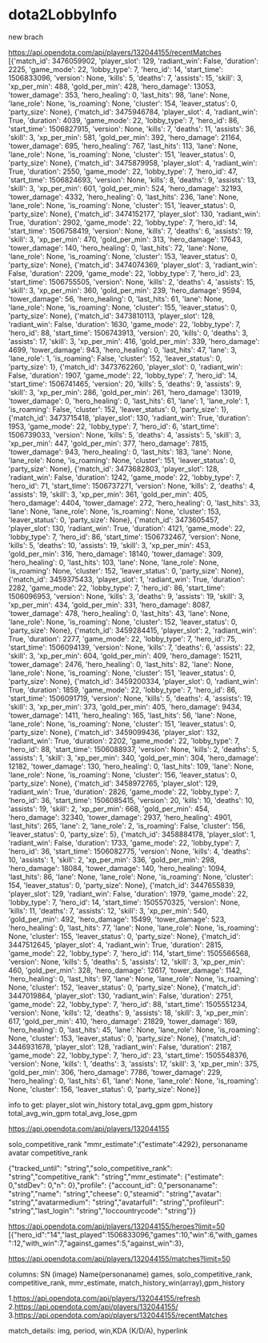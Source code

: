 # dota2LobbyInfo

new brach 


https://api.opendota.com/api/players/132044155/recentMatches
[{'match_id': 3476059902, 'player_slot': 129, 'radiant_win': False, 'duration': 2225, 'game_mode': 22, 'lobby_type': 7, 'hero_id': 14, 'start_time': 1506833096, 'version': None, 'kills': 5, 'deaths': 7, 'assists': 15, 'skill': 3, 'xp_per_min': 488, 'gold_per_min': 428, 'hero_damage': 13053, 'tower_damage': 353, 'hero_healing': 0, 'last_hits': 98, 'lane': None, 'lane_role': None, 'is_roaming': None, 'cluster': 154, 'leaver_status': 0, 'party_size': None}, {'match_id': 3475946784, 'player_slot': 4, 'radiant_win': True, 'duration': 4039, 'game_mode': 22, 'lobby_type': 7, 'hero_id': 86, 'start_time': 1506827915, 'version': None, 'kills': 7, 'deaths': 11, 'assists': 36, 'skill': 3, 'xp_per_min': 581, 'gold_per_min': 392, 'hero_damage': 21164, 'tower_damage': 695, 'hero_healing': 767, 'last_hits': 113, 'lane': None, 'lane_role': None, 'is_roaming': None, 'cluster': 151, 'leaver_status': 0, 'party_size': None}, {'match_id': 3475879958, 'player_slot': 4, 'radiant_win': True, 'duration': 2550, 'game_mode': 22, 'lobby_type': 7, 'hero_id': 47, 'start_time': 1506824693, 'version': None, 'kills': 8, 'deaths': 9, 'assists': 13, 'skill': 3, 'xp_per_min': 601, 'gold_per_min': 524, 'hero_damage': 32193, 'tower_damage': 4332, 'hero_healing': 0, 'last_hits': 236, 'lane': None, 'lane_role': None, 'is_roaming': None, 'cluster': 151, 'leaver_status': 0, 'party_size': None}, {'match_id': 3474152177, 'player_slot': 130, 'radiant_win': True, 'duration': 2902, 'game_mode': 22, 'lobby_type': 7, 'hero_id': 14, 'start_time': 1506758419, 'version': None, 'kills': 7, 'deaths': 6, 'assists': 19, 'skill': 3, 'xp_per_min': 470, 'gold_per_min': 313, 'hero_damage': 17643, 'tower_damage': 140, 'hero_healing': 0, 'last_hits': 72, 'lane': None, 'lane_role': None, 'is_roaming': None, 'cluster': 153, 'leaver_status': 0, 'party_size': None}, {'match_id': 3474074369, 'player_slot': 3, 'radiant_win': False, 'duration': 2209, 'game_mode': 22, 'lobby_type': 7, 'hero_id': 23, 'start_time': 1506755505, 'version': None, 'kills': 2, 'deaths': 4, 'assists': 15, 'skill': 3, 'xp_per_min': 360, 'gold_per_min': 239, 'hero_damage': 9594, 'tower_damage': 56, 'hero_healing': 0, 'last_hits': 61, 'lane': None, 'lane_role': None, 'is_roaming': None, 'cluster': 155, 'leaver_status': 0, 'party_size': None}, {'match_id': 3473810113, 'player_slot': 128, 'radiant_win': False, 'duration': 1630, 'game_mode': 22, 'lobby_type': 7, 'hero_id': 88, 'start_time': 1506743913, 'version': 20, 'kills': 0, 'deaths': 3, 'assists': 17, 'skill': 3, 'xp_per_min': 416, 'gold_per_min': 339, 'hero_damage': 4699, 'tower_damage': 943, 'hero_healing': 0, 'last_hits': 47, 'lane': 3, 'lane_role': 1, 'is_roaming': False, 'cluster': 152, 'leaver_status': 0, 'party_size': 1}, {'match_id': 3473762260, 'player_slot': 0, 'radiant_win': False, 'duration': 1907, 'game_mode': 22, 'lobby_type': 7, 'hero_id': 14, 'start_time': 1506741465, 'version': 20, 'kills': 5, 'deaths': 9, 'assists': 9, 'skill': 3, 'xp_per_min': 286, 'gold_per_min': 261, 'hero_damage': 13019, 'tower_damage': 0, 'hero_healing': 0, 'last_hits': 61, 'lane': 1, 'lane_role': 1, 'is_roaming': False, 'cluster': 152, 'leaver_status': 0, 'party_size': 1}, {'match_id': 3473715418, 'player_slot': 130, 'radiant_win': True, 'duration': 1953, 'game_mode': 22, 'lobby_type': 7, 'hero_id': 6, 'start_time': 1506739033, 'version': None, 'kills': 5, 'deaths': 4, 'assists': 5, 'skill': 3, 'xp_per_min': 447, 'gold_per_min': 377, 'hero_damage': 7815, 'tower_damage': 943, 'hero_healing': 0, 'last_hits': 183, 'lane': None, 'lane_role': None, 'is_roaming': None, 'cluster': 151, 'leaver_status': 0, 'party_size': None}, {'match_id': 3473682803, 'player_slot': 128, 'radiant_win': False, 'duration': 1242, 'game_mode': 22, 'lobby_type': 7, 'hero_id': 71, 'start_time': 1506737271, 'version': None, 'kills': 2, 'deaths': 4, 'assists': 19, 'skill': 3, 'xp_per_min': 361, 'gold_per_min': 405, 'hero_damage': 4404, 'tower_damage': 272, 'hero_healing': 0, 'last_hits': 33, 'lane': None, 'lane_role': None, 'is_roaming': None, 'cluster': 153, 'leaver_status': 0, 'party_size': None}, {'match_id': 3473605457, 'player_slot': 130, 'radiant_win': True, 'duration': 4121, 'game_mode': 22, 'lobby_type': 7, 'hero_id': 86, 'start_time': 1506732467, 'version': None, 'kills': 5, 'deaths': 10, 'assists': 19, 'skill': 3, 'xp_per_min': 453, 'gold_per_min': 316, 'hero_damage': 18140, 'tower_damage': 309, 'hero_healing': 0, 'last_hits': 103, 'lane': None, 'lane_role': None, 'is_roaming': None, 'cluster': 152, 'leaver_status': 0, 'party_size': None}, {'match_id': 3459375433, 'player_slot': 1, 'radiant_win': True, 'duration': 2282, 'game_mode': 22, 'lobby_type': 7, 'hero_id': 86, 'start_time': 1506096953, 'version': None, 'kills': 3, 'deaths': 9, 'assists': 19, 'skill': 3, 'xp_per_min': 434, 'gold_per_min': 331, 'hero_damage': 8087, 'tower_damage': 478, 'hero_healing': 0, 'last_hits': 43, 'lane': None, 'lane_role': None, 'is_roaming': None, 'cluster': 152, 'leaver_status': 0, 'party_size': None}, {'match_id': 3459284415, 'player_slot': 2, 'radiant_win': True, 'duration': 2277, 'game_mode': 22, 'lobby_type': 7, 'hero_id': 75, 'start_time': 1506094139, 'version': None, 'kills': 7, 'deaths': 6, 'assists': 22, 'skill': 3, 'xp_per_min': 604, 'gold_per_min': 409, 'hero_damage': 15211, 'tower_damage': 2476, 'hero_healing': 0, 'last_hits': 82, 'lane': None, 'lane_role': None, 'is_roaming': None, 'cluster': 151, 'leaver_status': 0, 'party_size': None}, {'match_id': 3459200334, 'player_slot': 0, 'radiant_win': True, 'duration': 1859, 'game_mode': 22, 'lobby_type': 7, 'hero_id': 86, 'start_time': 1506091719, 'version': None, 'kills': 5, 'deaths': 4, 'assists': 19, 'skill': 3, 'xp_per_min': 373, 'gold_per_min': 405, 'hero_damage': 9434, 'tower_damage': 1411, 'hero_healing': 165, 'last_hits': 56, 'lane': None, 'lane_role': None, 'is_roaming': None, 'cluster': 151, 'leaver_status': 0, 'party_size': None}, {'match_id': 3459099436, 'player_slot': 132, 'radiant_win': True, 'duration': 2202, 'game_mode': 22, 'lobby_type': 7, 'hero_id': 88, 'start_time': 1506088937, 'version': None, 'kills': 2, 'deaths': 5, 'assists': 1, 'skill': 3, 'xp_per_min': 340, 'gold_per_min': 304, 'hero_damage': 12182, 'tower_damage': 130, 'hero_healing': 0, 'last_hits': 109, 'lane': None, 'lane_role': None, 'is_roaming': None, 'cluster': 156, 'leaver_status': 0, 'party_size': None}, {'match_id': 3458972765, 'player_slot': 129, 'radiant_win': True, 'duration': 2826, 'game_mode': 22, 'lobby_type': 7, 'hero_id': 36, 'start_time': 1506085415, 'version': 20, 'kills': 10, 'deaths': 10, 'assists': 19, 'skill': 2, 'xp_per_min': 668, 'gold_per_min': 454, 'hero_damage': 32340, 'tower_damage': 2937, 'hero_healing': 4901, 'last_hits': 265, 'lane': 2, 'lane_role': 2, 'is_roaming': False, 'cluster': 156, 'leaver_status': 0, 'party_size': 5}, {'match_id': 3458884178, 'player_slot': 1, 'radiant_win': False, 'duration': 1733, 'game_mode': 22, 'lobby_type': 7, 'hero_id': 36, 'start_time': 1506082775, 'version': None, 'kills': 4, 'deaths': 10, 'assists': 1, 'skill': 2, 'xp_per_min': 336, 'gold_per_min': 298, 'hero_damage': 18084, 'tower_damage': 140, 'hero_healing': 1094, 'last_hits': 86, 'lane': None, 'lane_role': None, 'is_roaming': None, 'cluster': 154, 'leaver_status': 0, 'party_size': None}, {'match_id': 3447655839, 'player_slot': 129, 'radiant_win': False, 'duration': 1979, 'game_mode': 22, 'lobby_type': 7, 'hero_id': 14, 'start_time': 1505570325, 'version': None, 'kills': 11, 'deaths': 7, 'assists': 12, 'skill': 3, 'xp_per_min': 540, 'gold_per_min': 492, 'hero_damage': 15499, 'tower_damage': 523, 'hero_healing': 0, 'last_hits': 77, 'lane': None, 'lane_role': None, 'is_roaming': None, 'cluster': 155, 'leaver_status': 0, 'party_size': None}, {'match_id': 3447512645, 'player_slot': 4, 'radiant_win': True, 'duration': 2815, 'game_mode': 22, 'lobby_type': 7, 'hero_id': 114, 'start_time': 1505566568, 'version': None, 'kills': 5, 'deaths': 5, 'assists': 12, 'skill': 3, 'xp_per_min': 460, 'gold_per_min': 328, 'hero_damage': 12617, 'tower_damage': 1142, 'hero_healing': 0, 'last_hits': 97, 'lane': None, 'lane_role': None, 'is_roaming': None, 'cluster': 152, 'leaver_status': 0, 'party_size': None}, {'match_id': 3447019864, 'player_slot': 130, 'radiant_win': False, 'duration': 2751, 'game_mode': 22, 'lobby_type': 7, 'hero_id': 88, 'start_time': 1505551234, 'version': None, 'kills': 12, 'deaths': 9, 'assists': 18, 'skill': 3, 'xp_per_min': 617, 'gold_per_min': 410, 'hero_damage': 21829, 'tower_damage': 169, 'hero_healing': 0, 'last_hits': 45, 'lane': None, 'lane_role': None, 'is_roaming': None, 'cluster': 153, 'leaver_status': 0, 'party_size': None}, {'match_id': 3446931678, 'player_slot': 128, 'radiant_win': False, 'duration': 2187, 'game_mode': 22, 'lobby_type': 7, 'hero_id': 23, 'start_time': 1505548376, 'version': None, 'kills': 1, 'deaths': 3, 'assists': 17, 'skill': 3, 'xp_per_min': 375, 'gold_per_min': 306, 'hero_damage': 7786, 'tower_damage': 229, 'hero_healing': 0, 'last_hits': 61, 'lane': None, 'lane_role': None, 'is_roaming': None, 'cluster': 156, 'leaver_status': 0, 'party_size': None}]

info to get:
player_slot
win_history
total_avg_gpm
gpm_history
total_avg_win_gpm
total_avg_lose_gpm

https://api.opendota.com/api/players/132044155

solo_competitive_rank
"mmr_estimate":{"estimate":4292},
personaname
avatar
competitive_rank

{"tracked_until": "string","solo_competitive_rank": "string","competitive_rank": "string","mmr_estimate": {"estimate": 0,"stdDev": 0,"n": 0},"profile": {"account_id": 0,"personaname": "string","name": "string","cheese": 0,"steamid": "string","avatar": "string","avatarmedium": "string","avatarfull": "string","profileurl": "string","last_login": "string","loccountrycode": "string"}}

https://api.opendota.com/api/players/132044155/heroes?limit=50
[{"hero_id":"14","last_played":1506833096,"games":10,"win":6,"with_games":12,"with_win":7,"against_games":5,"against_win":3},


https://api.opendota.com/api/players/132044155/matches?limit=50

columns:
SN  (image) Name(personaname) games, solo_competitive_rank, competitive_rank, mmr_estimate,  match_history_win(array),gpm_history

1.https://api.opendota.com/api/players/132044155/refresh
2.https://api.opendota.com/api/players/132044155/
3.https://api.opendota.com/api/players/132044155/recentMatches

match_details: img, period, win,KDA (K/D/A), hyperlink

